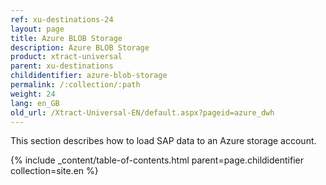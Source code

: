 ```yaml
---
ref: xu-destinations-24
layout: page
title: Azure BLOB Storage
description: Azure BLOB Storage
product: xtract-universal
parent: xu-destinations
childidentifier: azure-blob-storage
permalink: /:collection/:path
weight: 24
lang: en_GB
old_url: /Xtract-Universal-EN/default.aspx?pageid=azure_dwh
---
```


This section describes how to load SAP data to an Azure storage account. 

{% include _content/table-of-contents.html parent=page.childidentifier collection=site.en %}